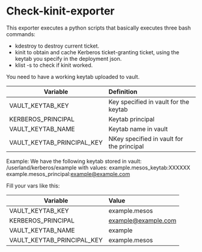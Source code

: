 # Check-kinit-exporter

This exporter executes a python scripts that basically executes three bash commands:
- kdestroy to destroy current ticket.
- kinit to obtain and cache Kerberos ticket-granting ticket, using the keytab you specify in the deployment json.
- klist -s to check if kinit worked.

You need to have a working keytab uploaded to vault.

| Variable | Definition |
|-------------------|:--------------|
| VAULT_KEYTAB_KEY    | Key specified in vault for the keytab        |
| KERBEROS_PRINCIPAL    | Keytab principal       |
| VAULT_KEYTAB_NAME    | Keytab name in vault         |
| VAULT_KEYTAB_PRINCIPAL_KEY    | NKey specified in vault for the principal        |

Example:
We have the following keytab stored in vault:
/userland/kerberos/example
with values:
example.mesos_keytab:XXXXXX
example.mesos_principal:example@example.com

Fill your vars like this:

| Variable | Value |
|-------------------|:--------------|
| VAULT_KEYTAB_KEY    | example.mesos        |
| KERBEROS_PRINCIPAL    | example@example.com       |
| VAULT_KEYTAB_NAME    | example         |
| VAULT_KEYTAB_PRINCIPAL_KEY    | example.mesos        |